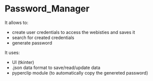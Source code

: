 # Password_Manager

It allows to:
- create user credentials to access the webisties and saves it
- search for created credentials
- generate password

It uses:
- UI (tkinter)
- .json data format to save/read/update data
- pyperclip module (to automatically copy the genereted password)
